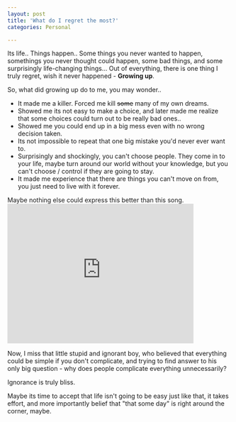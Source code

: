 ```yaml
---
layout: post
title: 'What do I regret the most?'
categories: Personal

---
```


Its life.. Things happen.. Some things you never wanted to happen, somethings you never thought could happen, some bad things, and some surprisingly life-changing things... Out of everything, there is one thing I truly regret, wish it never happened - <strong>Growing up</strong>.

So, what did growing up do to me, you may wonder..
<ul>
	<li>It made me a killer. Forced me kill <del>some</del> many of my own dreams.</li>
	<li>Showed me its not easy to make a choice, and later made me realize that some choices could turn out to be really bad ones..</li>
	<li>Showed me you could end up in a big mess even with no wrong decision taken.</li>
	<li>Its not impossible to repeat that one big mistake you'd never ever want to.</li>
	<li>Surprisingly and shockingly, you can't choose people. They come in to your life, maybe turn around our world without your knowledge, but you can't choose / control if they are going to stay.</li>
	<li>It made me experience that there are things you can't move on from, you just need to live with it forever.</li>
</ul>
Maybe nothing else could express this better than this song.

<iframe src="http://www.youtube.com/embed/3uFww9a3D4E" frameborder="0" width="420" height="315"></iframe>

Now, I miss that little stupid and ignorant boy, who believed that everything could be simple if you don't complicate, and trying to find answer to his only big question - why does people complicate everything unnecessarily?

Ignorance is truly bliss.

Maybe its time to accept that life isn't going to be easy just like that, it takes effort, and more importantly belief that "that some day" is right around the corner, maybe.
